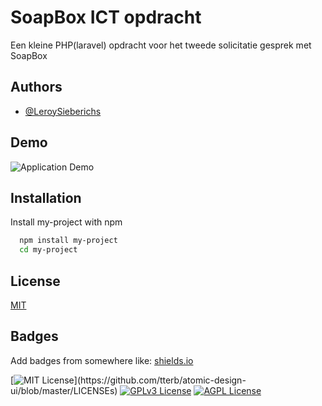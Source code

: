 
# SoapBox ICT opdracht

Een kleine PHP(laravel) opdracht voor het tweede solicitatie gesprek met SoapBox


## Authors

- [@LeroySieberichs](https://github.com/LeroySieberichs)

## Demo

 ![Application Demo](https://i.imgur.com/zmaTfMO.gif)
 
## Installation 

Install my-project with npm

```bash 
  npm install my-project
  cd my-project
```
    
## License

[MIT](https://choosealicense.com/licenses/mit/)

  
  
## Badges

Add badges from somewhere like: [shields.io](https://shields.io/)

[![MIT License](https://img.shields.io/apm/l/atomic-design-ui.svg?)](https://github.com/tterb/atomic-design-ui/blob/master/LICENSEs)
[![GPLv3 License](https://img.shields.io/badge/License-GPL%20v3-yellow.svg)](https://opensource.org/licenses/)
[![AGPL License](https://img.shields.io/badge/license-AGPL-blue.svg)](http://www.gnu.org/licenses/agpl-3.0)

  
